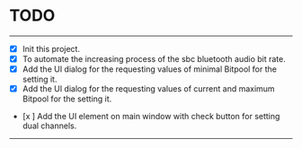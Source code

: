 # TODO

---

- [x] Init this project.
- [x] To automate the increasing process of the sbc bluetooth audio bit rate.
- [x] Add the UI dialog for the requesting values of minimal Bitpool for the setting it.
- [x] Add the UI dialog for the requesting values of current and maximum Bitpool for the setting it.
- [x ] Add the UI element on main window with check button for setting dual channels.

---
